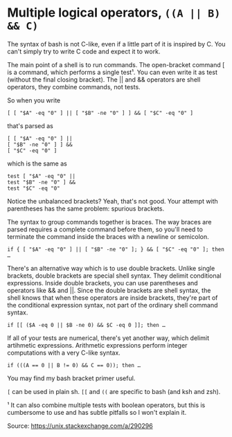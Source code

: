 # Multiple logical operators, `((A || B) && C)`

The syntax of bash is not C-like, even if a little part of it is inspired by C. You can't simply try to write C code and expect it to work.

The main point of a shell is to run commands. The open-bracket command [ is a command, which performs a single test¹. You can even write it as test (without the final closing bracket). The || and && operators are shell operators, they combine commands, not tests.

So when you write

```
[ [ "$A" -eq "0" ] || [ "$B" -ne "0" ] ] && [ "$C" -eq "0" ]
```

that's parsed as

```
[ [ "$A" -eq "0" ] ||
[ "$B" -ne "0" ] ] &&
[ "$C" -eq "0" ]
```

which is the same as

```
test [ "$A" -eq "0" ||
test "$B" -ne "0" ] &&
test "$C" -eq "0"
```

Notice the unbalanced brackets? Yeah, that's not good. Your attempt with parentheses has the same problem: spurious brackets.

The syntax to group commands together is braces. The way braces are parsed requires a complete command before them, so you'll need to terminate the command inside the braces with a newline or semicolon.

```
if { [ "$A" -eq "0" ] || [ "$B" -ne "0" ]; } && [ "$C" -eq "0" ]; then …
```
There's an alternative way which is to use double brackets. Unlike single brackets, double brackets are special shell syntax. They delimit conditional expressions. Inside double brackets, you can use parentheses and operators like && and ||. Since the double brackets are shell syntax, the shell knows that when these operators are inside brackets, they're part of the conditional expression syntax, not part of the ordinary shell command syntax.

```
if [[ ($A -eq 0 || $B -ne 0) && $C -eq 0 ]]; then …
```
If all of your tests are numerical, there's yet another way, which delimit artihmetic expressions. Arithmetic expressions perform integer computations with a very C-like syntax.

```
if (((A == 0 || B != 0) && C == 0)); then …
```
You may find my bash bracket primer useful.

`[` can be used in plain sh. `[[` and `((` are specific to bash (and ksh and zsh).

¹ It can also combine multiple tests with boolean operators, but this is cumbersome to use and has subtle pitfalls so I won't explain it.

Source: https://unix.stackexchange.com/a/290296
